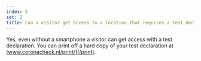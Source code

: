 ```yaml
---
index: 5
set: 2
title: Can a visitor get access to a location that requires a test declaration if they don’t own a smartphone?
---
```

Yes, even without a smartphone a visitor can get access with a test declaration. You can print off a hard copy of your test declaration at [www.coronacheck.nl/print/](/print).
